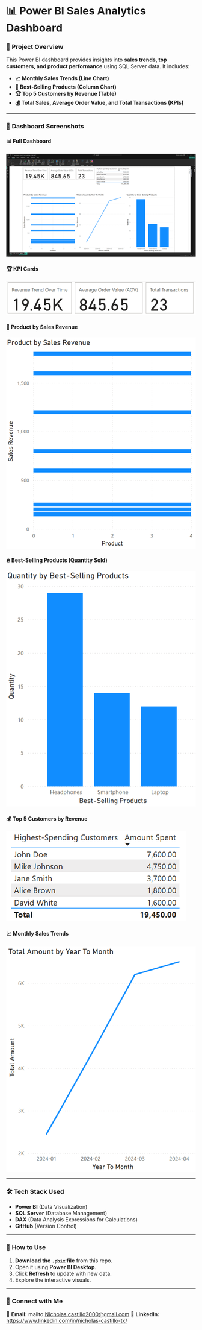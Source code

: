 # 📊 Power BI Sales Analytics Dashboard

### 🚀 Project Overview
This Power BI dashboard provides insights into **sales trends, top customers, and product performance** using SQL Server data. It includes:

- **📈 Monthly Sales Trends (Line Chart)**
- **🛒 Best-Selling Products (Column Chart)**
- **🏆 Top 5 Customers by Revenue (Table)**
- **💰 Total Sales, Average Order Value, and Total Transactions (KPIs)**

---

### 📸 **Dashboard Screenshots**
#### 📊 Full Dashboard  
![Dashboard](./PowerBI-Sales-Analytics_Project.png)

#### 🏆 KPI Cards  
![KPIs](./SAP%20Cards.png)

#### 🛒 Product by Sales Revenue  
![Product Sales](./SAP%20Product%20by%20Sales%20Revenue.png)

#### 🔥 Best-Selling Products (Quantity Sold)  
![Best Selling Products](./SAP%20Quantity%20by%20Best-Selling%20Product.png)

#### 💰 Top 5 Customers by Revenue  
![Top Customers](./SAP%20Table.png)

#### 📈 Monthly Sales Trends  
![Sales Trends](./SAP%20Total%20Amount%20by%20Year%20To%20Month.png)

---

### 🛠 **Tech Stack Used**
- **Power BI** (Data Visualization)
- **SQL Server** (Database Management)
- **DAX** (Data Analysis Expressions for Calculations)
- **GitHub** (Version Control)

---

### 📂 **How to Use**
1. **Download the `.pbix` file** from this repo.
2. Open it using **Power BI Desktop**.
3. Click **Refresh** to update with new data.
4. Explore the interactive visuals.

---

### 🔗 **Connect with Me**
📧 **Email:** mailto:Nicholas.castillo2000@gmail.com
🔗 **LinkedIn:** https://www.linkedin.com/in/nicholas-castillo-tx/

